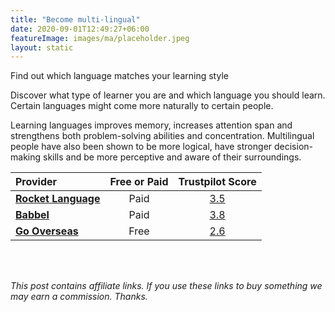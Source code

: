 ```yaml
---
title: "Become multi-lingual"
date: 2020-09-01T12:49:27+06:00
featureImage: images/ma/placeholder.jpeg
layout: static
---
```


Find out which language matches your learning style

Discover what type of learner you are and which language you should learn. Certain languages might come more naturally to certain people.

Learning languages improves memory, increases attention span and strengthens both problem-solving abilities and concentration. Multilingual people have also been shown to be more logical, have stronger decision-making skills and be more perceptive and aware of their surroundings.

| Provider      | Free or Paid  |  Trustpilot Score  |
| :-----------          | :--------------:      |  :--------------:         |
| [**Rocket Language**](https://www.rocketlanguages.com/blog/what-language-should-I-learn-learning-type) | Paid | [3.5](https://www.trustpilot.com/review/rocketlanguages.com) | 
| [**Babbel**](https://www.babbel.com/en/magazine/which-language-should-you-learn-quiz) | Paid | [3.8](https://www.trustpilot.com/review/babbel.com) | 
| [**Go Overseas**](https://www.gooverseas.com/blog/best-languages-learn) | Free | [2.6](https://www.trustpilot.com/review/gooverseas.com) | 
  

<br/><br/>

*This post contains affiliate links. If you use these links to buy something we may
earn a commission. Thanks.*






